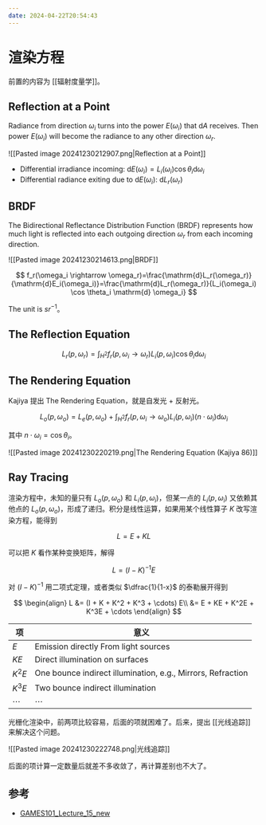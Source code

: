 ```yaml
---
date: 2024-04-22T20:54:43
---
```


# 渲染方程

前置的内容为 [[辐射度量学]]。

## Reflection at a Point

Radiance from direction $\omega_i$ turns into the power $E(\omega_i)$ that $\mathrm{d}A$ receives. Then power $E(\omega_i)$ will become the radiance to any other direction $\omega_r$.

![[Pasted image 20241230212907.png|Reflection at a Point]]

- Differential irradiance incoming: $\mathrm{d}E(\omega_i)=L_i(\omega_i) \cos \theta_i \mathrm{d} \omega_i$
- Differential radiance exiting due to $\mathrm{d}E(\omega_i)$: $\mathrm{d}L_r(\omega_r)$

## BRDF

The Bidirectional Reflectance Distribution Function (BRDF) represents how much light is reflected into each outgoing direction $\omega_r$ from each incoming direction.

![[Pasted image 20241230214613.png|BRDF]]

$$
f_r(\omega_i \rightarrow \omega_r)=\frac{\mathrm{d}L_r(\omega_r)}{\mathrm{d}E_i(\omega_i)}=\frac{\mathrm{d}L_r(\omega_r)}{L_i(\omega_i) \cos \theta_i \mathrm{d} \omega_i}
$$

The unit is $sr^{-1}$。

## The Reflection Equation

$$
L_r(p,\omega_r)=\int_{H^2} f_r(p,\omega_i \rightarrow \omega_r)L_i(p,\omega_i) \cos \theta_i \mathrm{d} \omega_i
$$

## The Rendering Equation

Kajiya 提出 The Rendering Equation，就是自发光 + 反射光。

$$
L_o(p, \omega_o) = L_e(p, \omega_o) + \int_{H^2} f_r(p,\omega_i \rightarrow \omega_o)L_i(p,\omega_i) (n \cdot \omega_i) \mathrm{d} \omega_i
$$

其中 $n \cdot \omega_i = \cos \theta_i$。

![[Pasted image 20241230220219.png|The Rendering Equation (Kajiya 86)]]

## Ray Tracing

渲染方程中，未知的量只有 $L_o(p, \omega_o)$ 和 $L_i(p,\omega_i)$，但某一点的 $L_i(p,\omega_i)$ 又依赖其他点的 $L_o(p, \omega_o)$，形成了递归。积分是线性运算，如果用某个线性算子 $K$ 改写渲染方程，能得到

$$
L = E + KL
$$

可以把 $K$ 看作某种变换矩阵，解得

$$
L = (I-K)^{-1}E
$$

对 $(I-K)^{-1}$ 用二项式定理，或者类似 $\dfrac{1}{1-x}$ 的泰勒展开得到

$$
\begin{align}
L &= (I + K + K^2 + K^3 + \cdots) E\\
&= E + KE + K^2E + K^3E + \cdots
\end{align}
$$

| 项        | 意义                                                          |
| -------- | ----------------------------------------------------------- |
| $E$      | Emission directly From light sources                        |
| $KE$     | Direct illumination on surfaces                             |
| $K^2E$   | One bounce indirect illumination, e.g., Mirrors, Refraction |
| $K^3E$   | Two bounce indirect illumination                            |
| $\cdots$ | $\cdots$                                                    |

光栅化渲染中，前两项比较容易，后面的项就困难了。后来，提出 [[光线追踪]] 来解决这个问题。

![[Pasted image 20241230222748.png|光线追踪]]

后面的项计算一定数量后就差不多收敛了，再计算差别也不大了。

## 参考

- [GAMES101_Lecture_15_new](https://sites.cs.ucsb.edu/~lingqi/teaching/resources/GAMES101_Lecture_15.pdf)
